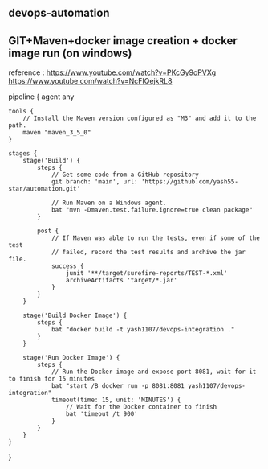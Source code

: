 ## devops-automation



## GIT+Maven+docker image creation + docker image run (on windows) 
reference : 
https://www.youtube.com/watch?v=PKcGy9oPVXg
https://www.youtube.com/watch?v=NcFIQejkRL8



pipeline {
    agent any

    tools {
        // Install the Maven version configured as "M3" and add it to the path.
        maven "maven_3_5_0"
    }

    stages {
        stage('Build') {
            steps {
                // Get some code from a GitHub repository
                git branch: 'main', url: 'https://github.com/yash55-star/automation.git'

                // Run Maven on a Windows agent.
                bat "mvn -Dmaven.test.failure.ignore=true clean package"
            }

            post {
                // If Maven was able to run the tests, even if some of the test
                // failed, record the test results and archive the jar file.
                success {
                    junit '**/target/surefire-reports/TEST-*.xml'
                    archiveArtifacts 'target/*.jar'
                }
            }
        }
        
        stage('Build Docker Image') {
            steps {
                bat "docker build -t yash1107/devops-integration ."
            }
        }

        stage('Run Docker Image') {
            steps {
                // Run the Docker image and expose port 8081, wait for it to finish for 15 minutes
                bat "start /B docker run -p 8081:8081 yash1107/devops-integration"
                timeout(time: 15, unit: 'MINUTES') {
                    // Wait for the Docker container to finish
                    bat 'timeout /t 900'
                }
            }
        }
    }
}

